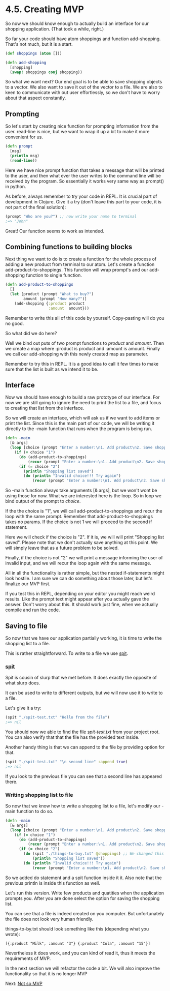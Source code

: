 # 4.5. Creating MVP

So now we should know enough to actually build an interface for our shopping application.
(That took a while, right.)

So far your code should have atom shoppings and function add-shopping.
That's not much,
but it is a start.

```clojure
(def shoppings (atom []))

(defn add-shopping
  [shopping]
  (swap! shoppings conj shopping))
```

So what we want next?
Our end goal is to be able to save shopping objects to a vector.
We also want to save it out of the vector to a file.
We are also to keen to communicate with out user effortlessly,
so we don't have to worry about that aspect constantly.

## Prompting

So let's start by creating nice function for prompting information from the user.
read-line is nice,
but we want to wrap it up a bit to make it more convenient for us.

```clojure
(defn prompt
  [msg]
  (println msg)
  (read-line))
```

Here we have nice prompt function that takes a message that will be printed to the user,
and then what ever the user writes to the command line will be received by the program.
So essentially it works very same way as prompt() in python.

As before,
always remember to try your code in REPL.
It is crucial part of development in Clojure.
Give it a try (don't leave this part to your code,
it is not part of the final solution):

```clojure
(prompt "Who are you?") ;; now write your name to terminal
;=> "John"
```

Great! Our function seems to work as intended.

## Combining functions to building blocks

Next thing we want to do is to create a function for the whole process of adding a new product from terminal to our atom.
Let's create a function add-product-to-shoppings.
This function will wrap prompt's and our add-shopping function to single function.

```clojure
(defn add-product-to-shoppings
  []
  (let [product (prompt "What to buy?")
        amount (prompt "How many?")]
    (add-shopping {:product product
                   :amount  amount}))
```

Remember to write this all of this code by yourself.
Copy-pasting will do you no good.

So what did we do here?

Well we bind out puts of two prompt functions to _product_ and _amount_.
Then we create a map where :product is product and :amount is amount.
Finally we call our add-shopping with this newly created map as parameter.

Remember to try this in REPL.
It is a good idea to call it few times to make sure that the list is built as we intend it to be.

## Interface

Now we should have enough to build a raw prototype of our interface.
For now we are still going to ignore the need to print the list to a file,
and focus to creating that list from the interface.

So we will create an interface,
which will ask us if we want to add items or print the list.
Since this is the main part of our code,
we will be writing it directly to the -main function that runs when the program is being run.

```clojure
(defn -main
  [& args]
  (loop [choice (prompt "Enter a number:\n1. Add product\n2. Save shopping list")]
    (if (= choice "1")
      (do (add-product-to-shoppings)
          (recur (prompt "Enter a number:\n1. Add product\n2. Save shopping list")))
      (if (= choice "2")
        (println "Shopping list saved")
        (do (println "Invalid choice!!! Try again")
            (recur (prompt "Enter a number:\n1. Add product\n2. Save shopping list")))))))
```

So -main function always take arguments [& args],
but we won't wont be using those for now.
What we are interested here is the loop.
So in loop we bind output of the prompt to _choice_.

If the the choice is "1",
we will call add-product-to-shoppings and recur the loop with the same prompt.
Remember that add-product-to-shoppings takes no params.
If the choice is not 1 we will proceed to the second if statement.

Here we will check if the choice is "2".
If it is,
we will will print "Shopping list saved".
Please note that we don't actually save anything at this point.
We will simply leave that as a future problem to be solved.

Finally, if the choice is not "2" we will print a message informing the user of invalid input,
and we will recur the loop again with the same message.

All in all the functionality is rather simple,
but the nested if-statements might look hostile.
I am sure we can do something about those later,
but let's finalize our MVP first.

If you test this in REPL,
depending on your editor you might reach weird results.
Like the prompt text might appear after you actually gave the answer.
Don't worry about this. It should work just fine,
when we actually compile and run the code.

## Saving to file

So now that we have our application partially working,
it is time to write the shopping list to a file.

This is rather straightforward.
To write to a file we use [spit](https://clojuredocs.org/clojure.core/spit).

### [spit](https://clojuredocs.org/clojure.core/spit)

Spit is cousin of slurp that we met before.
It does exactly the opposite of what slurp does.

It can be used to write to different outputs,
but we will now use it to write to a file.

Let's give it a try:

```clojure
(spit "./spit-test.txt" "Hello from the file")
;=> nil
```

You should now we able to find the file _spit-test.txt_ from your project root.
You can also verify that that the file has the provided text inside.

Another handy thing is that we can append to the file by providing option for that.

```clojure
(spit "./spit-test.txt" "\n second line" :append true)
;=> nil
```

If you look to the previous file you can see that a second line has appeared there.

### Writing shopping list to file

So now that we know how to write a shopping list to a file,
let's modify our -main function to do so.

```clojure
(defn -main
  [& args]
  (loop [choice (prompt "Enter a number:\n1. Add product\n2. Save shopping list")]
    (if (= choice "1")
      (do (add-product-to-shoppings)
          (recur (prompt "Enter a number:\n1. Add product\n2. Save shopping list")))
      (if (= choice "2")
        (do (spit "./things-to-buy.txt" @shoppings) ;; We changed this part
            (println "Shopping list saved"))
        (do (println "Invalid choice!!! Try again")
            (recur (prompt "Enter a number:\n1. Add product\n2. Save shopping list")))))))

```

So we added do statement and a spit function inside it it.
Also note that the previous println is inside this function as well.

Let's run this version.
Write few products and quatities when the application prompts you.
After you are done select the option for saving the shopping list.

You can see that a file is indeed created on you computer.
But unfortunately the file does not look very human friendly.

things-to-by.txt should look something like this (depending what you wrote):

```text
[{:product "Milk", :amount "3"} {:product "Cola", :amount "15"}]
```

Nevertheless it does work, and you can kind of read it,
thus it meets the requirements of MVP.

In the next section we will refactor the code a bit.
We will also improve the functionality so that it is no longer MVP

Next: [Not so MVP](6-not-so-mvp.md)
